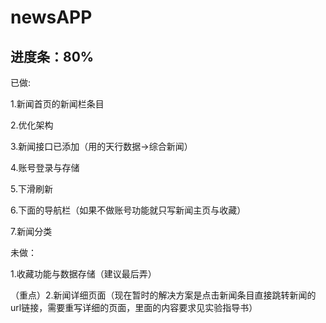 # newsAPP

## 进度条：80%
已做: 

1.新闻首页的新闻栏条目

2.优化架构

3.新闻接口已添加（用的天行数据->综合新闻）

4.账号登录与存储

5.下滑刷新

6.下面的导航栏（如果不做账号功能就只写新闻主页与收藏）

7.新闻分类

未做：

1.收藏功能与数据存储（建议最后弄）

（重点）2.新闻详细页面（现在暂时的解决方案是点击新闻条目直接跳转新闻的url链接，需要重写详细的页面，里面的内容要求见实验指导书）

